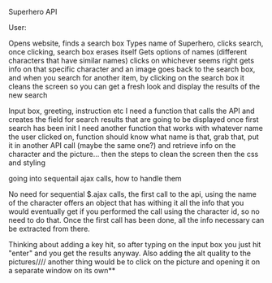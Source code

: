 

Superhero API

User:

Opens website, finds a search box
Types name of Superhero, clicks search, once clicking, search box erases itself
Gets options of names (different characters that have similar names)
clicks on whichever seems right
gets info on that specific character and an image
goes back to the search box, and when you search for another item, by clicking on the search box it cleans the screen so you can get a fresh look and display the results of the new search



Input box, greeting, instruction etc
I need a function that calls the API and creates the field for search results that are going to be displayed once first search has been init
I need another function that works with whatever name the user clicked on, function should know what name is that, grab that, put it in another API call (maybe the same one?)
and retrieve info on the character and the picture...
then the steps to clean the screen
then the css and styling


going into sequentail ajax calls, how to handle them

No need for sequential $.ajax calls, the first call to the api, using the name of the character offers an object that has withing it all the info that you would eventually get if you performed the call using the character id, so no need to do that. Once the first call has been done, all the info necessary can be extracted from there.

Thinking about adding a key hit, so after typing on the input box you just hit "enter" and you get the results anyway.
Also adding the alt quality to the pictures////
another thing would be to click on the picture and opening it on a separate window on its own**